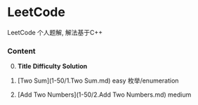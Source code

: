 # LeetCode
LeetCode 个人题解, 解法基于C++

### Content

0. **Title**                                                              **Difficulty**                    **Solution**


1. [Two Sum](1-50/1.Two Sum.md)                                                        easy                           枚举/enumeration
2. [Add Two Numbers](1-50/2.Add Two Numbers.md)                                       medium